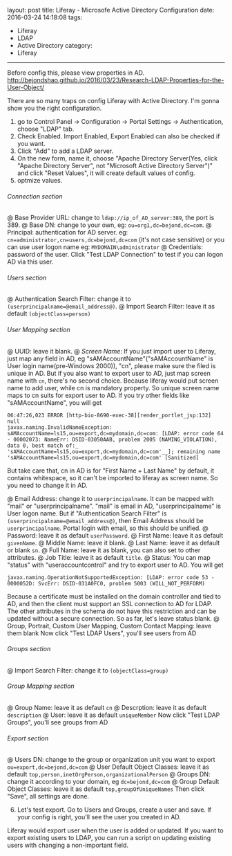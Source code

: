 layout: post
title: Liferay - Microsofe Active Directory Configuration
date: 2016-03-24 14:18:08
tags:
- Liferay
- LDAP
- Active Directory
category:
- Liferay
---
Before config this, please view properties in AD. http://bejondshao.github.io/2016/03/23/Research-LDAP-Properties-for-the-User-Object/

There are so many traps on config Liferay with Active Directory. I'm gonna show you the right configuration.

1. go to Control Panel -> Configuration -> Portal Settings -> Authentication, choose "LDAP" tab.
2. Check Enabled. Import Enabled, Export Enabled can also be checked if you want.
3. Click "Add" to add a LDAP server.
4. On the new form, name it, choose "Apache Directory Server(Yes, click "Apache Directory Server", not "Microsoft Active Directory Server")" and click "Reset Values", it will create default values of config.
5. optmize values.
###### Connection section
@ Base Provider URL: change to `ldap://ip_of_AD_server:389`, the port is 389.
@ Base DN: change to your own, eg: `ou=org1,dc=bejond,dc=com`.
@ Principal: authentication for AD server.
eg: `cn=administrator,cn=users,dc=bejond,dc=com` (it's not case sensitive)
or you can use user logon name eg:
`MYDOMAIN\administrator`
@ Credentials: password of the user.
Click "Test LDAP Connection" to test if you can logon AD via this user.
###### Users section
@ Authentication Search Filter: change it to `(userprincipalname=@email_address@)`.
@ Import Search Filter: leave it as default `(objectClass=person)`
###### User Mapping section
@ UUID: leave it blank.
@ *Screen Name*: If you just import user to Liferay, just map any field in AD, eg "sAMAccountName"("sAMAccountName" is User login name(pre-Windows 2000)), "cn", please make sure the filed is unique in AD. But if you also want to export user to AD, just map screen name with `cn`, there's no second choice. Because liferay would put screen name to add user, while cn is mandatory property. So unique screen name maps to cn suits for export user to AD. If you try other fields like "sAMAccountName", you will get
```
06:47:26,023 ERROR [http-bio-8690-exec-38][render_portlet_jsp:132] null
javax.naming.InvalidNameException: sAMAccountName=ls15,ou=export,dc=mydomain,dc=com: [LDAP: error code 64 - 00002073: NameErr: DSID-03050AAB, problem 2005 (NAMING_VIOLATION), data 0, best match of:_	'sAMAccountName=ls15,ou=export,dc=mydomain,dc=com'__]; remaining name 'sAMAccountName=ls15,ou=export,dc=mydomain,dc=com' [Sanitized]
```
But take care that, cn in AD is for "First Name + Last Name" by default, it contains whitespace, so it can't be imported to liferay as screen name. So you need to change it in AD.

@ Email Address: change it to `userprincipalname`. It can be mapped with "mail" or "userprincipalname". "mail" is email in AD, "userprincipalname" is User logon name. But if "Authentication Search Filter" is `(userprincipalname=@email_address@)`, then Email Address should be `userprincipalname`. Portal login with email, so this should be unified.
@ Password: leave it as default `userPassword`.
@ First Name: leave it as default `givenName`.
@ Middle Name: leave it blank.
@ Last Name: leave it as default or blank `sn`.
@ Full Name: leave it as blank, you can also set to other attributes.
@ Job Title: leave it as default `title`.
@ Status: You can map "status" with "useraccountcontrol" and try to export user to AD. You will get
```
javax.naming.OperationNotSupportedException: [LDAP: error code 53 - 0000052D: SvcErr: DSID-031A0FC0, problem 5003 (WILL_NOT_PERFORM)
```
Because a certificate must be installed on the domain controller and tied to AD, and then the client must support an SSL connection to AD for LDAP. The other attributes in the schema do not have this restriction and can be updated without a secure connection.
So as far, let's leave status blank.
@ Group, Portrait, Custom User Mapping, Custom Contact Mapping: leave them blank
Now click "Test LDAP Users", you'll see users from AD
###### Groups section
@ Import Search Filter: change it to `(objectClass=group)`
###### Group Mapping section
@ Group Name: leave it as default `cn`
@ Descrption: leave it as default `description`
@ User: leave it as default `uniqueMember`
Now click "Test LDAP Groups", you'll see groups from AD
###### Export section
@ Users DN: change to the group or organization unit you want to export `ou=export,dc=bejond,dc=com`
@ User Default Object Classes: leave it as default `top,person,inetOrgPerson,organizationalPerson`
@ Groups DN: change it according to your domain, eg `dc=bejond,dc=com`
@ Group Default Object Classes: leave it as default `top,groupOfUniqueNames`
Then click "Save", all settings are done.

6. Let's test export. Go to Users and Groups, create a user and save. If your config is right, you'll see the user you created in AD.

Liferay would export user when the user is added or updated. If you want to export existing users to LDAP, you can run a script on updating existing users with changing a non-important field.
